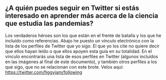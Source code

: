 ## ¿A quién puedes seguir en Twitter si estás interesado en aprender más acerca de la ciencia que estudia las pandemias?

Los verdaderos héroes son los que están en el frente de batalla y los que he incluído como referencias. Abajo he puesto un vínculo electrónico con la lista de los perfiles de Twitter que yo sigo. El que yo los cite no quiere decir que ellos hayan leído o que ellos apoyen esta guía en su totalidad. En el vínculo encontrarás una lista de esos perfiles en Twitter (algunos incluídos en las imágenes al final de este documento), y también otros perfiles a los que sigo, que no se relacionan con este brote. Velos aquí: https://twitter.com/figgyjam/following
